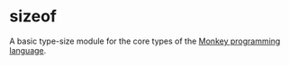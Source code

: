 sizeof
======

A basic type-size module for the core types of the [Monkey programming language](https://github.com/blitz-research/monkey).
